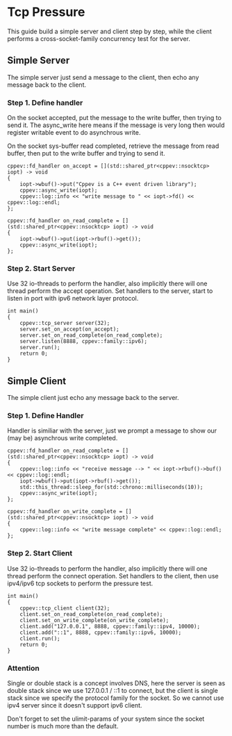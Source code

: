 # Tcp Pressure

This guide build a simple server and client step by step, while the client performs a cross-socket-family concurrency test for the server.

## Simple Server

The simple server just send a message to the client, then echo any message back to the client.

### Step 1. Define handler

On the socket accepted, put the message to the write buffer, then trying to send it. The async_write here means if the message is very long then would register writable event to do asynchrous write.

On the socket sys-buffer read completed, retrieve the message from read buffer, then put to the write buffer and trying to send it.

```
cppev::fd_handler on_accept = [](std::shared_ptr<cppev::nsocktcp> iopt) -> void
{
    iopt->wbuf()->put("Cppev is a C++ event driven library");
    cppev::async_write(iopt);
    cppev::log::info << "write message to " << iopt->fd() << cppev::log::endl;
};

cppev::fd_handler on_read_complete = [](std::shared_ptr<cppev::nsocktcp> iopt) -> void
{
    iopt->wbuf()->put(iopt->rbuf()->get());
    cppev::async_write(iopt);
};
```

### Step 2. Start Server

Use 32 io-threads to perform the handler, also implicitly there will one thread perform the accept operation. Set handlers to the server, start to listen in port with ipv6 network layer protocol.

```
int main()
{
    cppev::tcp_server server(32);
    server.set_on_accept(on_accept);
    server.set_on_read_complete(on_read_complete);
    server.listen(8888, cppev::family::ipv6);
    server.run();
    return 0;
}
```

## Simple Client

The simple client just echo any message back to the server.

### Step 1. Define Handler

Handler is similiar with the server, just we prompt a message to show our (may be) asynchrous write completed.

```
cppev::fd_handler on_read_complete = [](std::shared_ptr<cppev::nsocktcp> iopt) -> void
{
    cppev::log::info << "receive message --> " << iopt->rbuf()->buf() << cppev::log::endl;
    iopt->wbuf()->put(iopt->rbuf()->get());
    std::this_thread::sleep_for(std::chrono::milliseconds(10));
    cppev::async_write(iopt);
};

cppev::fd_handler on_write_complete = [](std::shared_ptr<cppev::nsocktcp> iopt) -> void
{
    cppev::log::info << "write message complete" << cppev::log::endl;
};
```

### Step 2. Start Client

Use 32 io-threads to perform the handler, also implicitly there will one thread perform the connect operation. Set handlers to the client, then use ipv4/ipv6 tcp sockets to perform the pressure test.

```
int main()
{
    cppev::tcp_client client(32);
    client.set_on_read_complete(on_read_complete);
    client.set_on_write_complete(on_write_complete);
    client.add("127.0.0.1", 8888, cppev::family::ipv4, 10000);
    client.add("::1", 8888, cppev::family::ipv6, 10000);
    client.run();
    return 0;
}
```

### Attention

Single or double stack is a concept involves DNS, here the server is seen as double stack since we use 127.0.0.1 / ::1 to connect, but the client is single stack since we specify the protocol family for the socket. So we cannot use ipv4 server since it doesn't support ipv6 client.

Don't forget to set the ulimit-params of your system since the socket number is much more than the default.
